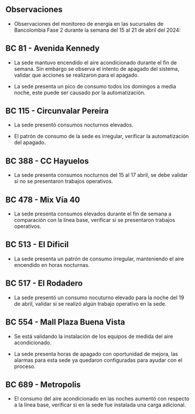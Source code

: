 ## Observaciones

<div align="right">

<!--<span style="font-size: smaller;"> Reporte semanal elaborado 02/01/2024</span> -->

</div>

- Observaciones del monitoreo de energía en las sucursales de Bancolombia Fase 2 durante la semana del 15 al 21 de abril del 2024:

<!--## BC 73 - Pereira

<!-- - El lunes 1 de abril la carga de aire acondicionado fue mayor que los otros días -->

 ## BC 81 - Avenida Kennedy

- La sede mantuvo encendido el aire acondicionado durante el fin de semana. Sin embargo se observa el intento de apagado del sistema, validar que acciones se realizaron para el apagado.

- La sede presenta un pico de consumo todos los domingos a media noche, este puede ser causado por la automatización.

<!-- ## BC 111 - Corozal

<!-- - La sede presentó un consumo nocturno elevado la noche del 11 de Marzo. -->
<!-- Se corrige novedad de la carga del AA, para el 2 de mayo se puede tomar sede como referencia. Carga del aire era muy pequeña -->
## BC 115 - Circunvalar Pereira

- La sede presentó consumos nocturnos elevados.

- El patrón de consumo de la sede es irregular, verificar la automatización del apagado. 

<!-- -El cambio que presento la sede fue porque se pusieron las cargas de los cajeros que siempre funcionan -->

<!-- - La sede modificó su patrón de consumo histórico a partir del 30 de noviembre de 2023, especialmente en lo que respecta a los consumos nocturnos.-->

<!-- Se normaliza la novedad en la carga de aire acondicionado fuera del horario laboral a partir del 25 de noviembre, lo que resultará en una disminución en el consumo de energía y se reflejará en ahorros.-->
<!-- ## BC 265 Valle de Lili

- 


<!--## BC 332 - Zipaquira

- Se validan los consumos con la facturación y se determina que son estables. -->

<!-- ## BC 367 - Granada Meta 

- La sede normalizó su patrón de consumo.-->

<!--## BC 384 - Anapoima 

- Los días miércoles la sede apaga a el aire acondicionado a las 20:00 horas se sugiere realizar el apagado al igual que los otros días cuya hora es a las 19:00 horas.-->

## BC 388 - CC Hayuelos


- La sede presenta consumos nocturnos del 15 al 17 abril, se debe validar si no se presentaron trabajos operativos.

## BC 478 - Mix Vía 40 

- La sede presenta consumos elevados durante el fin de semana a comparación con la línea base, verificar si se presentaron trabajos operativos.

## BC 513 - El Dificil

<!-- - Para la sede se debe validar la instalación de las medidas de los equipos de aire.-->

- La sede presenta un patrón de consumo irregular, manteniendo el aire encendido en horas nocturnas.


<!--## BC 516 - Santa Marta-->

 ## BC 517 - El Rodadero 
- La sede presentó un consumo nocuturno elevado para la noche del 19 de abril, validar si se realizó algún trabajo operativo en la sede.

<!-- - La sede presenta que la carga del aire es mayor a la totalizadora. -->

 ## BC 554 - Mall Plaza Buena Vista

- Se está validando la instalación de los equipos de medida del aire acondicionado.

- La sede presenta horas de apagado con oportunidad de mejora, las alarmas para esta sede ya quedaron configuradas para ayudar con el proceso.

<!--## BC 681 - Cerete

- Se está validando la instalación de los equipos de medida del aire acondicionado.

- La sede normalizó su patrón de consumo.-->

<!--## BC 687 - Planeta Rica

- -->

## BC 689 - Metropolis 

- El consumo del aire acondicionado en las noches aumentó con respecto a la línea base, verificar si en la sede fue instalada una carga adicional.

<!--## BC 733 - La Unión Valle

- Durante la semana se realizaron trabajos de mantenimiento operativo en la sede. -->

<!-- - La sede presenta altos consumos nocturnos durante toda la semana. -->

<!-- ## BC 772 - Caicedonia -->


<!--## BC 775 - Bulevar 54 -->

 <!--## BC 777 - Parque Washington 

- La sede mejoró en las horas de apagado.

<!-- ## BC 781 - Prado Plaza

- -->

<!-- ## BC 802 - Puerto Lopez 

- La sede presenta un pico de consumo el sábado en la mañana.
